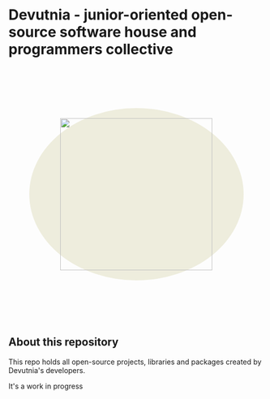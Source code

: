 # Devutnia - junior-oriented open-source software house and programmers collective

<div style="display: flex; align-items: center; justify-content: center; height: 500px;">
  <div style="padding: 20px; border-radius: 100%; display: flex; align-items: center; justify-content: center; background-color: #eeeddd; width: 383px">
    <img src="https://files.slack.com/files-pri/T02B0G4657G-F02SH0WN3HP/image_from_ios.png?pub_secret=6dde954a97" width="300">
  </div>
</div>

## About this repository

This repo holds all open-source projects, libraries and packages created by Devutnia's developers.

It's a work in progress
